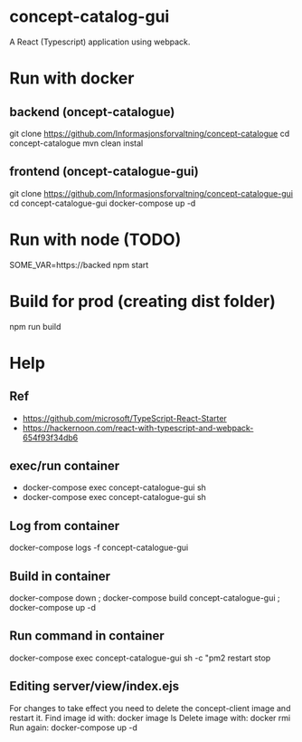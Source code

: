 # concept-catalog-gui
A React (Typescript) application using webpack.

# Run with docker
## backend (oncept-catalogue)
git clone https://github.com/Informasjonsforvaltning/concept-catalogue
cd concept-catalogue
mvn clean instal

## frontend (oncept-catalogue-gui)
git clone https://github.com/Informasjonsforvaltning/concept-catalogue-gui
cd concept-catalogue-gui
docker-compose up -d


# Run with node (TODO)
SOME_VAR=https://backed npm start

# Build for prod (creating dist folder)
npm run build

# Help
## Ref
* https://github.com/microsoft/TypeScript-React-Starter
* https://hackernoon.com/react-with-typescript-and-webpack-654f93f34db6

## exec/run container
* docker-compose exec concept-catalogue-gui sh
* docker-compose exec concept-catalogue-gui sh

## Log from container
docker-compose logs -f concept-catalogue-gui

## Build in container
docker-compose down ; 
docker-compose build concept-catalogue-gui ; 
docker-compose up -d

## Run command in container
docker-compose exec concept-catalogue-gui sh -c "pm2 restart stop

## Editing server/view/index.ejs
For changes to take effect you need to delete the concept-client image and restart it.
Find image id with: docker image ls
Delete image with: docker rmi <IMAGEID>
Run again: docker-compose up -d